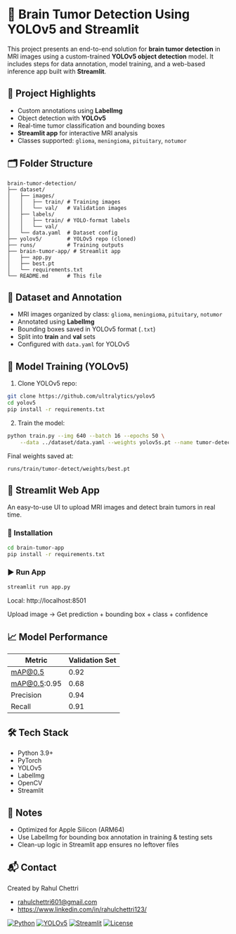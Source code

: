 # 🧠 Brain Tumor Detection Using YOLOv5 and Streamlit

This project presents an end-to-end solution for **brain tumor detection** in MRI images using a custom-trained **YOLOv5 object detection** model. It includes steps for data annotation, model training, and a web-based inference app built with **Streamlit**.

## 📌 Project Highlights

- Custom annotations using **LabelImg**
- Object detection with **YOLOv5**
- Real-time tumor classification and bounding boxes
- **Streamlit app** for interactive MRI analysis
- Classes supported: `glioma`, `meningioma`, `pituitary`, `notumor`

## 🗂️ Folder Structure

```
brain-tumor-detection/
├── dataset/
│   ├── images/
│   │   ├── train/ # Training images
│   │   └── val/   # Validation images
│   ├── labels/
│   │   ├── train/ # YOLO-format labels
│   │   └── val/
│   └── data.yaml  # Dataset config
├── yolov5/        # YOLOv5 repo (cloned)
├── runs/          # Training outputs
├── brain-tumor-app/ # Streamlit app
│   ├── app.py
│   ├── best.pt
│   └── requirements.txt
└── README.md      # This file
```

## 🧪 Dataset and Annotation

- MRI images organized by class: `glioma`, `meningioma`, `pituitary`, `notumor`
- Annotated using **LabelImg**
- Bounding boxes saved in YOLOv5 format (`.txt`)
- Split into **train** and **val** sets
- Configured with `data.yaml` for YOLOv5

## 🧠 Model Training (YOLOv5)

1. Clone YOLOv5 repo:
```bash
git clone https://github.com/ultralytics/yolov5
cd yolov5
pip install -r requirements.txt
```

2. Train the model:
```bash
python train.py --img 640 --batch 16 --epochs 50 \
    --data ../dataset/data.yaml --weights yolov5s.pt --name tumor-detect
```

Final weights saved at:
```
runs/train/tumor-detect/weights/best.pt
```

## 🚀 Streamlit Web App

An easy-to-use UI to upload MRI images and detect brain tumors in real time.

### 🔧 Installation

```bash
cd brain-tumor-app
pip install -r requirements.txt
```

### ▶️ Run App

```bash
streamlit run app.py
```

Local: http://localhost:8501

Upload image → Get prediction + bounding box + class + confidence

## 📈 Model Performance

| Metric        | Validation Set |
|---------------|----------------|
| mAP@0.5      | 0.92          |
| mAP@0.5:0.95 | 0.68          |
| Precision     | 0.94          |
| Recall        | 0.91          |

## 🛠 Tech Stack

- Python 3.9+
- PyTorch
- YOLOv5
- LabelImg
- OpenCV
- Streamlit

## 📝 Notes

- Optimized for Apple Silicon (ARM64)
- Use LabelImg for bounding box annotation in training & testing sets
- Clean-up logic in Streamlit app ensures no leftover files

## 📬 Contact

Created by Rahul Chettri
- rahulchettri601@gmail.com
- https://www.linkedin.com/in/rahulchettri123/



[![Python](https://img.shields.io/badge/Python-3.9+-blue.svg)](https://www.python.org)
[![YOLOv5](https://img.shields.io/badge/YOLOv5-v5.0-green.svg)](https://github.com/ultralytics/yolov5)
[![Streamlit](https://img.shields.io/badge/Streamlit-v1.31.1-red.svg)](https://streamlit.io)
[![License](https://img.shields.io/badge/License-MIT-yellow.svg)](LICENSE) 
